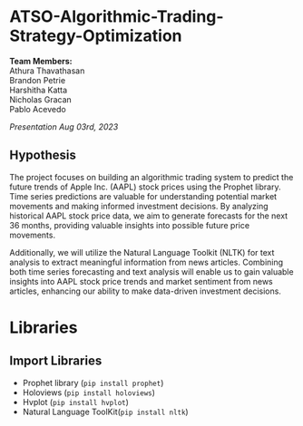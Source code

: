 # ATSO-Algorithmic-Trading-Strategy-Optimization

**Team Members:** <br>
Athura Thavathasan <br>
Brandon Petrie <br>
Harshitha Katta <br>
Nicholas Gracan <br>
Pablo Acevedo <br>

*Presentation Aug 03rd, 2023*

## Hypothesis
The project focuses on building an algorithmic trading system to predict the future trends of Apple Inc. (AAPL) stock prices using the Prophet library. Time series predictions are valuable for understanding potential market movements and making informed investment decisions. By analyzing historical AAPL stock price data, we aim to generate forecasts for the next 36 months, providing valuable insights into possible future price movements. 

Additionally, we will utilize the Natural Language Toolkit (NLTK) for text analysis to extract meaningful information from news articles. Combining both time series forecasting and text analysis will enable us to gain valuable insights into AAPL stock price trends and market sentiment from news articles, enhancing our ability to make data-driven investment decisions. <br>

# Libraries 
## Import Libraries

- Prophet library (`pip install prophet`)
- Holoviews (`pip install holoviews`)
- Hvplot (`pip install hvplot`)
- Natural Language ToolKit(`pip install nltk`)
